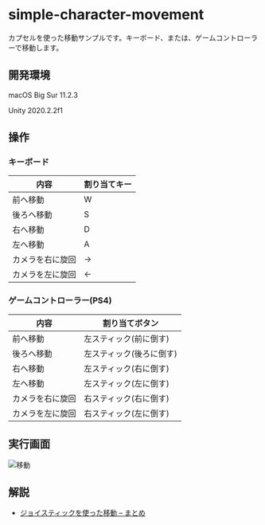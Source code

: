 # simple-character-movement
カプセルを使った移動サンプルです。キーボード、または、ゲームコントローラーで移動します。

## 開発環境

macOS Big Sur 11.2.3

Unity 2020.2.2f1

## 操作

### キーボード

|内容|割り当てキー|
| ---- | ---- |
|前へ移動|W|
|後ろへ移動|S|
|右へ移動|D|
|左へ移動|A|
|カメラを右に旋回|→|
|カメラを左に旋回|←|

### ゲームコントローラー(PS4)
|内容|割り当てボタン|
| ---- | ---- |
|前へ移動|左スティック(前に倒す)|
|後ろへ移動|左スティック(後ろに倒す)|
|右へ移動|左スティック(右に倒す)|
|左へ移動|左スティック(左に倒す)|
|カメラを右に旋回|右スティック(右に倒す)|
|カメラを左に旋回|右スティック(左に倒す)|

## 実行画面

![移動](./Documents/simple-character-movement.gif)

## 解説

- [ジョイスティックを使った移動 – まとめ](https://heratta-lab.com/movement-by-joystick-4/)
